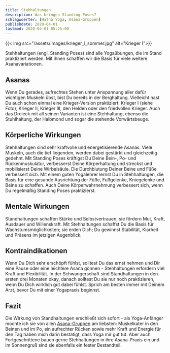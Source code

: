 ```yaml
---
title: Stehhaltungen
description: Was bringen Standing Poses?
schlagwoerter: [Hatha Yoga, Asana-Gruppen]
publishdate: 2020-04-01
lastmod: 2020-04-01 05:25:00
---
```


{{< img src="/assets/images/krieger_I_sommer.jpg" alt="Krieger I">}}

Stehhaltungen (engl. Standing Poses) sind alle Yogaübungen, die im Stand praktiziert werden. Mit ihnen schaffen wir die Basis für viele weitere Asanavariationen.

## Asanas

Wenn Du gerades, aufrechtes Stehen unter Anspannung aller dafür wichtigen Muskeln übst, bist Du bereits in der Berghaltung. Vielleicht hast Du auch schon einmal eine Krieger-Version praktiziert: Krieger I (siehe Foto), Krieger II, Krieger III, den Helden oder den friedvollen Krieger. Auch das Dreieck mit all seinen Varianten ist eine Stehhaltung, ebenso die Stuhlhaltung, der Halbmond und sogar die stehende Vorwärtsbeuge.


## Körperliche Wirkungen

Stehhaltungen sind sehr kraftvolle und energetisierende Asanas. Viele Muskeln, auch die tief liegenden, werden dabei gestärkt und gleichzeitig gedehnt. Mit Standing Poses kräftigst Du Deine Bein-, Po- und Rückenmuskulatur, verbesserst Deine Körperhaltung und streckst und mobilisierst Deine Wirbelsäule. Die Durchblutung Deiner Beine und Füße verbessert sich. Mit einem guten Yogalehrer lernst Du in Stehhaltungen, die Basis für eine gesunde Ausrichtung der Füße, Fußgelenke, Kniegelenke und Beine zu schaffen. Auch Deine Körperwahrnehmung verbessert sich, wenn Du regelmäßig Standing Poses praktizierst. 


## Mentale Wirkungen

 Standhaltungen schaffen Stärke und Selbstvertrauen; sie fördern Mut, Kraft, Ausdauer und Willenskraft. Mit Stehhaltungen schaffst Du die Basis für Wachstumsmöglichkeiten; sie erden Dich; Du gewinnst Stabilität, Klarheit und Präsens im jetzigen Augenblick. 


## Kontraindikationen

Wenn Du Dich sehr erschöpft fühlst, solltest Du das ernst nehmen und Dir eine Pause oder eine leichtere Asana gönnen - Stehhaltungen erfordern viel Kraft und Flexibilität. In der Schwangerschaft sind Standhaltungen in den ersten drei Monaten okay, danach solltest Du sie nur noch praktizieren, wenn Du Dich wirklich gut dabei fühlst. Sprich am besten immer mit Deinem Arzt, bevor Du mit einer Yogapraxis beginnst.


## Fazit

Die Wirkung von Standhaltungen erschließt sich sofort - als Yoga-Anfänger mochte ich sie von allen [Asana-Gruppen][1] am liebsten: Muskelkater in den Beinen und im Po, ein aufrechter Rücken sowie mehr Kraft und Energie für den Tag haben mich darin bestätigt, dass Yoga mir gut tut. Aber auch Fortgeschrittene bauen gerne Stehhaltungen in ihre Asana-Praxis ein und im Sonnengruß sind sie ebenfalls ein fester Bestandteil. 

[1]: /schlagwoerter/asana-gruppen/